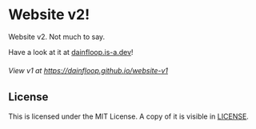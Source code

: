 # Website v2!
Website v2. Not much to say.

Have a look at it at [dainfloop.is-a.dev](https://dainfloop.is-a.dev/)!

###### View v1 at https://dainfloop.github.io/website-v1

## License
This is licensed under the MIT License. A copy of it is visible in [LICENSE](/LICENSE).